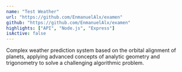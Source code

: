 ```yaml
---
name: "Test Weather"
url: "https://github.com/EnmanuelAlx/examen"
github: "https://github.com/EnmanuelAlx/examen"
highlights: ["API", "Node.js", "Express"]
isActive: false
---
```


Complex weather prediction system based on the orbital alignment of planets, applying advanced concepts of analytic geometry and trigonometry to solve a challenging algorithmic problem.